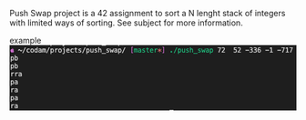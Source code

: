 Push Swap project is a 42 assignment to sort a N lenght stack of integers with limited ways of sorting.
See subject for more information.

example 
![alt text](https://github.com/NickThePigeon/push_swap/blob/master/push_swap_example.png?raw=true)
